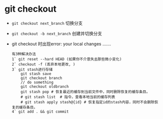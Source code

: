 # git checkout

- `git checkout next_branch` 切换分支

- `git checkout -b next_branch` 创建并切换分支

- git checkout 时出现error: your local changes .......

  ```
  有3种解决办法
  1` git reset --hard HEAD (如果你不介意失去那些微小变化)
  2` checkout -f (丢弃本地更改, )
  3` git stash进行存储
      git stash save
      git checkout branch
      // do something
      git checkout oldbranch
      git stash pop # 恢复最近的缓存到当前文件中，同时删除恢复的缓存条目。
      # git stash list  # 指令，查看本地当前的缓存列表
      # git stash apply stash@{id} # 恢复指定id的stash内容，同时不会删除恢复的缓存条目。
  4` git add . && git commit 
  ```

  

